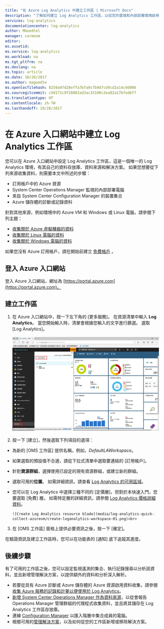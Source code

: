 ```yaml
---
title: "在 Azure Log Analytics 中建立工作區 | Microsoft Docs"
description: "了解如何建立 Log Analytics 工作區，以從您的雲端和內部部署環境啟用管理解決方案和資料收集。"
services: log-analytics
documentationcenter: log-analytics
author: MGoedtel
manager: carmonm
editor: 
ms.assetid: 
ms.service: log-analytics
ms.workload: na
ms.tgt_pltfrm: na
ms.devlang: na
ms.topic: article
ms.date: 10/26/2017
ms.author: magoedte
ms.openlocfilehash: 8259a97d28effa7bfa9cfb9d7cd9cd2a14c9d906
ms.sourcegitcommit: c50171c9f28881ed3ac33100c2ea82a17bfedbff
ms.translationtype: HT
ms.contentlocale: zh-TW
ms.lasthandoff: 10/26/2017
---
```

# <a name="create-a-log-analytics-workspace-in-the-azure-portal"></a>在 Azure 入口網站中建立 Log Analytics 工作區
您可以在 Azure 入口網站中設定 Log Analytics 工作區，這是一個唯一的 Log Analytics 環境，有其自己的資料存放庫、資料來源和解決方案。  如果您想要從下列來源收集資料，則需要本文中所述的步驟：

* 訂用帳戶中的 Azure 資源
* System Center Operations Manager 監視的內部部署電腦
* 來自 System Center Configuration Manager 的裝置集合 
* Azure 儲存體的診斷或記錄資料

針對其他來源，例如環境中的 Azure VM 和 Windows 或 Linux 電腦，請參閱下列主題：

*  [收集關於 Azure 虛擬機器的資料](log-analytics-quick-collect-azurevm.md) 
*  [收集關於 Linux 電腦的資料](log-analytics-quick-collect-linux-computer.md)
*  [收集關於 Windows 電腦的資料](log-analytics-quick-collect-windows-computer.md)

如果您沒有 Azure 訂用帳戶，請在開始前建立 [免費帳戶](https://azure.microsoft.com/free/?WT.mc_id=A261C142F) 。

## <a name="log-in-to-azure-portal"></a>登入 Azure 入口網站
登入 Azure 入口網站，網址為 [https://portal.azure.com](https://portal.azure.com)。 

## <a name="create-a-workspace"></a>建立工作區
1. 在 Azure 入口網站中，按一下左下角的 [更多服務]。 在資源清單中輸入 **Log Analytics**。 當您開始輸入時，清單會根據您輸入的文字進行篩選。 選取 [Log Analytics]。<br><br> ![Azure 入口網站](media/log-analytics-quick-collect-azurevm/azure-portal-01.png)<br><br>  
2. 按一下 [建立]，然後選取下列項目的選項：

  * 為新的 [OMS 工作區] 提供名稱，例如，*DefaultLAWorkspace*。 
  * 如果選取的預設值不合適，請從下拉式清單中選取要連結的 [訂用帳戶]。
  * 針對**資源群組**，選擇使用已設定的現有資源群組，或建立新的群組。  
  * 選取可用的**位置**。  如需詳細資訊，請查看 [Log Analytics 的可用區域](https://azure.microsoft.com/regions/services/)。
  * 您可以在 Log Analytics 中選擇三種不同的 [定價層]，但對於本快速入門，您要選取 [免費] 層。  如需特定層的詳細資訊，請參閱 [Log Analytics 價格詳細資料](https://azure.microsoft.com/pricing/details/log-analytics/)。

        ![Create Log Analytics resource blade](media/log-analytics-quick-collect-azurevm/create-loganalytics-workspace-01.png)<br>  
3. 在 [OMS 工作區] 窗格上提供必要資訊之後，按一下 [確定]。  

在驗證資訊及建立工作區時，您可以在功能表的 [通知] 底下追蹤其進度。 

## <a name="next-steps"></a>後續步驟
有了可用的工作區之後，您可以設定監視遙測的集合、執行記錄搜尋以分析該資料，並且新增管理解決方案，以提供額外的資料和分析深入解析。 

* 若要從具有 Azure 診斷或 Azure 儲存體的 Azure 資源啟用資料收集，請參閱[收集 Azure 服務的記錄和計量以便使用於 Log Analytics](log-analytics-azure-storage.md)。  
* [新增 System Center Operations Manager 作為資料來源](log-analytics-om-agents.md)，以從會報告 Operations Manager 管理群組的代理程式收集資料，並且將其儲存在 Log Analytics 工作區存放庫。 
* 連線 [Configuration Manager](log-analytics-sccm.md) 以匯入階層中集合成員的電腦。  
* 檢閱可用的[管理解決方案](/log-analytics-add-solutions.md)，以及如何從您的工作區新增或移除解決方案。


